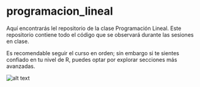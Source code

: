 # programacion_lineal
Aquí encontrarás lel repositorio de la clase Programación Lineal. 
Este repositorio contiene todo el código que se observará durante las sesiones en clase.

Es recomendable seguir el curso en orden; sin embargo si te sientes confiado en tu nivel de R,
puedes optar por explorar secciones más avanzadas.


![alt text](https://media.giphy.com/media/UcK7JalnjCz0k/giphy.gif)
